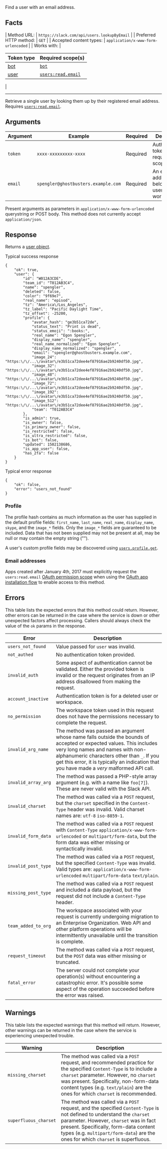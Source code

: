 Find a user with an email address.

## Facts

| Method URL: | `https://slack.com/api/users.lookupByEmail` |
| Preferred HTTP method: | `GET` |
| Accepted content types: | `application/x-www-form-urlencoded` |
| Works with: | 

| Token type | Required scope(s) |
| --- | --- |
| [bot](/docs/token-types#bot) | [`bot`](/scopes/bot) |
| [user](/docs/token-types#user) | [`users:read.email`](/scopes/users:read.email) |

 |

* * *

Retrieve a single user by looking them up by their registered email address. Requires [`users:read.email`](/scopes/users:read.email).

## Arguments

| Argument | Example | Required | Description |
| --- | --- | --- | --- |
| `token` | `xxxx-xxxxxxxxx-xxxx` | Required | Authentication token bearing required scopes. |
| `email` | `spengler@ghostbusters.example.com` | Required | An email address belonging to a user in the workspace |

<ts-icon class="ts_icon_code"></ts-icon> Present arguments as parameters in `application/x-www-form-urlencoded` querystring or POST body. This method does not currently accept `application/json`.

## Response

Returns a [user object](/types/user).

Typical success response

```
{
    "ok": true,
    "user": {
        "id": "W012A3CDE",
        "team_id": "T012AB3C4",
        "name": "spengler",
        "deleted": false,
        "color": "9f69e7",
        "real_name": "episod",
        "tz": "America\/Los_Angeles",
        "tz_label": "Pacific Daylight Time",
        "tz_offset": -25200,
        "profile": {
            "avatar_hash": "ge3b51ca72de",
            "status_text": "Print is dead",
            "status_emoji": ":books:",
            "real_name": "Egon Spengler",
            "display_name": "spengler",
            "real_name_normalized": "Egon Spengler",
            "display_name_normalized": "spengler",
            "email": "spengler@ghostbusters.example.com",
            "image_24": "https:\/\/...\/avatar\/e3b51ca72dee4ef87916ae2b9240df50.jpg",
            "image_32": "https:\/\/...\/avatar\/e3b51ca72dee4ef87916ae2b9240df50.jpg",
            "image_48": "https:\/\/...\/avatar\/e3b51ca72dee4ef87916ae2b9240df50.jpg",
            "image_72": "https:\/\/...\/avatar\/e3b51ca72dee4ef87916ae2b9240df50.jpg",
            "image_192": "https:\/\/...\/avatar\/e3b51ca72dee4ef87916ae2b9240df50.jpg",
            "image_512": "https:\/\/...\/avatar\/e3b51ca72dee4ef87916ae2b9240df50.jpg",
            "team": "T012AB3C4"
        },
        "is_admin": true,
        "is_owner": false,
        "is_primary_owner": false,
        "is_restricted": false,
        "is_ultra_restricted": false,
        "is_bot": false,
        "updated": 1502138686,
        "is_app_user": false,
        "has_2fa": false
    }
}
```

Typical error response

```
{
    "ok": false,
    "error": "users_not_found"
}
```

### Profile

The profile hash contains as much information as the user has supplied in the default profile fields: `first_name`, `last_name`, `real_name`, `display_name`, `skype`, and the `image_*` fields. Only the `image_*` fields are guaranteed to be included. Data that has not been supplied may not be present at all, may be null or may contain the empty string ("").

A user's custom profile fields may be discovered using [`users.profile.get`](/methods/users.profile.get).

### Email addresses

Apps created after January 4th, 2017 must explicitly request the `users:read.email` [OAuth permission scope](/docs/oauth-scopes) when using the [OAuth app installation flow](/docs/oauth) to enable access to this method.

## Errors

This table lists the expected errors that this method could return. However, other errors can be returned in the case where the service is down or other unexpected factors affect processing. Callers should always check the value of the `ok` params in the response.

| Error | Description |
| --- | --- |
| `users_not_found` | Value passed for `user` was invalid. |
| `not_authed` | No authentication token provided. |
| `invalid_auth` | Some aspect of authentication cannot be validated. Either the provided token is invalid or the request originates from an IP address disallowed from making the request. |
| `account_inactive` | Authentication token is for a deleted user or workspace. |
| `no_permission` | The workspace token used in this request does not have the permissions necessary to complete the request. |
| `invalid_arg_name` | The method was passed an argument whose name falls outside the bounds of accepted or expected values. This includes very long names and names with non-alphanumeric characters other than `_`. If you get this error, it is typically an indication that you have made a _very_ malformed API call. |
| `invalid_array_arg` | The method was passed a PHP-style array argument (e.g. with a name like `foo[7]`). These are never valid with the Slack API. |
| `invalid_charset` | The method was called via a `POST` request, but the `charset` specified in the `Content-Type` header was invalid. Valid charset names are: `utf-8` `iso-8859-1`. |
| `invalid_form_data` | The method was called via a `POST` request with `Content-Type` `application/x-www-form-urlencoded` or `multipart/form-data`, but the form data was either missing or syntactically invalid. |
| `invalid_post_type` | The method was called via a `POST` request, but the specified `Content-Type` was invalid. Valid types are: `application/x-www-form-urlencoded` `multipart/form-data` `text/plain`. |
| `missing_post_type` | The method was called via a `POST` request and included a data payload, but the request did not include a `Content-Type` header. |
| `team_added_to_org` | The workspace associated with your request is currently undergoing migration to an Enterprise Organization. Web API and other platform operations will be intermittently unavailable until the transition is complete. |
| `request_timeout` | The method was called via a `POST` request, but the `POST` data was either missing or truncated. |
| `fatal_error` | The server could not complete your operation(s) without encountering a catastrophic error. It's possible some aspect of the operation succeeded before the error was raised. |

## Warnings

This table lists the expected warnings that this method will return. However, other warnings can be returned in the case where the service is experiencing unexpected trouble.

| Warning | Description |
| --- | --- |
| `missing_charset` | The method was called via a `POST` request, and recommended practice for the specified `Content-Type` is to include a `charset` parameter. However, no `charset` was present. Specifically, non-form-data content types (e.g. `text/plain`) are the ones for which `charset` is recommended. |
| `superfluous_charset` | The method was called via a `POST` request, and the specified `Content-Type` is not defined to understand the `charset` parameter. However, `charset` was in fact present. Specifically, form-data content types (e.g. `multipart/form-data`) are the ones for which `charset` is superfluous. |

